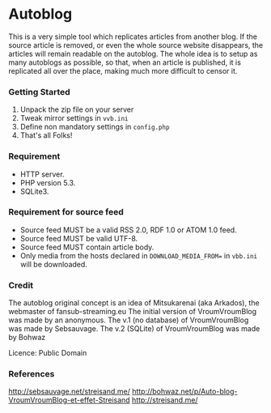 # Autoblog #

This is a very simple tool which replicates articles from another blog. If the source article is removed, or even the whole source website disappears, the articles will remain readable on the autoblog. The whole idea is to setup as many autoblogs as possible, so that, when an article is published, it is replicated all over the place, making much more difficult to censor it.

### Getting Started ###

1.  Unpack the zip file on your server
2.  Tweak mirror settings in `vvb.ini`
3.  Define non mandatory settings in `config.php`
4.  That's all Folks!

### Requirement ###

*	HTTP server.
*	PHP version 5.3.
*	SQLite3.

### Requirement for source feed ##

*	Source feed MUST be a valid RSS 2.0, RDF 1.0 or ATOM 1.0 feed.
*	Source feed MUST be valid UTF-8.
*	Source feed MUST contain article body.
*	Only media from the hosts declared in `DOWNLOAD_MEDIA_FROM=` in `vbb.ini` will be downloaded.

### Credit ###

The autoblog original concept is an idea of Mitsukarenai (aka Arkados), the webmaster of fansub-streaming.eu
The initial version of VroumVroumBlog was made by an anonymous.
The v.1 (no database) of VroumVroumBlog was made by Sebsauvage.
The v.2 (SQLite) of VroumVroumBlog was made by Bohwaz

Licence: Public Domain

### References ###
http://sebsauvage.net/streisand.me/
http://bohwaz.net/p/Auto-blog-VroumVroumBlog-et-effet-Streisand
http://streisand.me/

